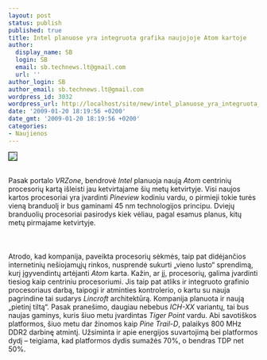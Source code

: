 ```yaml
---
layout: post
status: publish
published: true
title: Intel planuose yra integruota grafika naujojoje Atom kartoje
author:
  display_name: SB
  login: SB
  email: sb.technews.lt@gmail.com
  url: ''
author_login: SB
author_email: sb.technews.lt@gmail.com
wordpress_id: 3032
wordpress_url: http://localhost/site/new/intel_planuose_yra_integruota_grafika_naujojoje_atom_kartoje/
date: '2009-01-20 18:19:56 +0200'
date_gmt: '2009-01-20 18:19:56 +0200'
categories:
- Naujienos
---
```

<div class="imgright"><img src="http://tbn3.google.com/images?q=tbn:IhUT1jCrN6M3yM:http://www.slashgear.com/gallery/data_files/7/4/Intel_Atom_CPU.jpg" border="1"></div>
<p><br>Pasak portalo <i>VRZone</i>, bendrovė <i>Intel</i> planuoja naują <i>Atom</i> centrinių procesorių kartą išleisti jau ketvirtajame šių metų ketvirtyje. Visi naujos kartos procesoriai yra įvardinti <i>Pineview</i> kodiniu vardu, o pirmieji tokie turės vieną branduolį ir bus gaminami 45 nm technologijos principu. Dviejų branduolių procesoriai pasirodys kiek vėliau, pagal esamus planus, kitų metų pirmajame ketvirtyje.<br />
<br><br />
<br>Atrodo, kad kompanija, paveikta procesorių sėkmės, taip pat didėjančios internetinių nešiojamųjų rinkos, nusprendė sukurti „vieno lusto“ sprendimą, kurį įgyvendintų artėjanti <i>Atom</i> karta. Kažin, ar jį, procesorių, galima įvardinti tiesiog kaip centriniu procesoriumi. Jis taip pat atliks ir integruoto grafinio procesoriaus darbą, taipogi ir atminties kontrolerio, o kartu su nauja pagrindine tai sudarys <i>Lincroft</i> architektūrą. Kompanija planuota ir naują „pietinį tiltą“. Pasak pranešimo, daugiau nebebus <i>ICH-XX</i> variantų, tai bus naujas gaminys, kuris šiuo metu įvardintas <i>Tiger Point</i> vardu. Abi savotiškos platformos, šiuo metu dar žinomos kaip <i>Pine Trail-D</i>, palaikys 800 MHz DDR2 darbinę atmintį. Užsiminta ir apie energijos suvartojimą bei platformos dydį – teigiama, kad platformos dydis sumažės 70%, o bendras TDP net 50%.<br />
<br><br />
<br><br />
<br></p>
